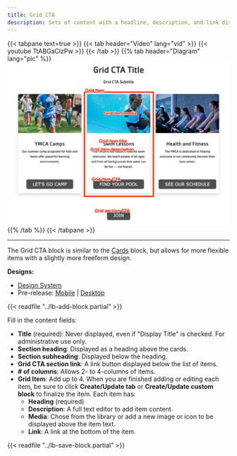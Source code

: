 ```yaml
---
title: Grid CTA
description: Sets of content with a headline, description, and link displayed in 2 to 4-item wide rows, with the option to include icons or images.
---
```


{{< tabpane text=true >}}
  {{< tab header="Video" lang="vid" >}}
    {{< youtube TtABGaClzPw >}}
  {{< /tab >}}
  {{% tab header="Diagram" lang="pic" %}}
![Screenshot of the Grid CTA component with block labels](lb-grid-cta.png)
  {{% /tab %}}
{{< /tabpane >}}

-----

The Grid CTA block is similar to the [Cards](../cards) block, but allows for more flexible items with a slightly more freeform design.

**Designs:**
- [Design System](<../../../../../../assets/img/designs/lb-ui-kit/Grid Content.jpg>)
- Pre-release: [Mobile](<../../../../../../assets/img/designs/lb/Grid Content Mobile.png>) | [Desktop](<../../../../../../assets/img/designs/lb/Grid Content Desktop.png>)

{{< readfile "../lb-add-block.partial" >}}

Fill in the content fields:

- **Title** (required): Never displayed, even if "Display Title" is checked. For administrative use only.
- **Section heading**: Displayed as a heading above the cards.
- **Section subheading**: Displayed below the heading.
- **Grid CTA section link**: A link button displayed below the list of items.
- **# of columns**: Allows 2- to 4-columns of items.
- **Grid Item**: Add up to 4. When you are finished adding or editing each item, be sure to click **Create/Update tab** or **Create/Update custom block** to finalize the item. Each item has:
  - **Heading** (required)
  - **Description**: A full text editor to add item content.
  - **Media**: Chose from the library or add a new image or icon to be displayed above the item text.
  - **Link**: A link at the bottom of the item.

{{< readfile "../lb-save-block.partial" >}}
